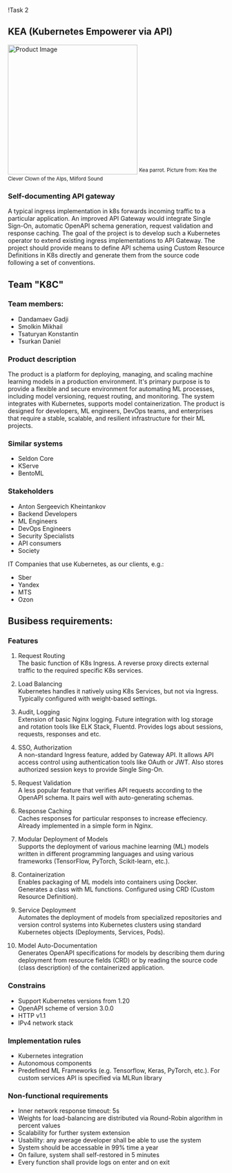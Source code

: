 !Task 2  

## KEA (Kubernetes Empowerer via API)
<img src="product_img.jpg" alt="Product Image" width="300"/>
<sup> Kea parrot. Picture from: Kea the Clever Clown of the Alps, Milford Sound </sup>

### Self-documenting API gateway
A typical ingress implementation in k8s forwards incoming traffic to a particular application. An improved API Gateway would integrate Single Sign-On, automatic OpenAPI schema generation, request validation and response caching. The goal of the project is to develop such a Kubernetes operator to extend existing ingress implementations to API Gateway. The project should provide means to define API schema using Custom Resource Definitions in K8s directly and generate them from the source code following a set of conventions.

## Team "K8C"
### Team members:
- Dandamaev Gadji
- Smolkin Mikhail
- Tsaturyan Konstantin
- Tsurkan Daniel

### Product description
The product is a platform for deploying, managing, and scaling machine learning models in a production environment. It's primary purpose is to provide a flexible and secure environment for automating ML processes, including model versioning, request routing, and monitoring. The system integrates with Kubernetes, supports model containerization. The product is designed for developers, ML engineers, DevOps teams, and enterprises that require a stable, scalable, and resilient infrastructure for their ML projects.

### Similar systems
- Seldon Core
- KServe
- BentoML

### Stakeholders
- Anton Sergeevich Kheintankov  
- Backend Developers  
- ML Engineers
- DevOps Engineers
- Security Specialists
- API consumers
- Society
  
IT Companies that use Kubernetes, as our clients, e.g.:  
- Sber
- Yandex
- MTS
- Ozon

## Busibess requirements:
### Features
1. Request Routing  
The basic function of K8s Ingress. A reverse proxy directs external traffic to the required specific K8s services.  

2. Load Balancing  
Kubernetes handles it natively using K8s Services, but not via Ingress. Typically configured with weight-based settings.  

3. Audit, Logging  
Extension of basic Nginx logging. Future integration with log storage and rotation tools like ELK Stack, Fluentd. Provides logs about sessions, requests, responses and etc.  

4. SSO, Authorization  
A non-standard Ingress feature, added by Gateway API. It allows API access control using authentication tools like OAuth or JWT. Also stores authorized session keys to provide Single Sing-On.  

5. Request Validation  
A less popular feature that verifies API requests according to the OpenAPI schema. It pairs well with auto-generating schemas.  

6. Response Caching  
Caches responses for particular responses to increase effeciency. Already implemented in a simple form in Nginx.  

7. Modular Deployment of Models  
Supports the deployment of various machine learning (ML) models written in different programming languages and using various frameworks (TensorFlow, PyTorch, Scikit-learn, etc.).  

8. Containerization  
Enables packaging of ML models into containers using Docker. Generates a class with ML functions. Configured using CRD (Custom Resource Definition).  

9. Service Deployment  
Automates the deployment of models from specialized repositories and version control systems into Kubernetes clusters using standard Kubernetes objects (Deployments, Services, Pods).  

10. Model Auto-Documentation  
Generates OpenAPI specifications for models by describing them during deployment from resource fields (CRD) or by reading the source code (class description) of the containerized application.  

### Constrains
- Support Kubernetes versions from 1.20
- OpenAPI scheme of version 3.0.0
- HTTP v1.1
- IPv4 network stack

### Implementation rules
- Kubernetes integration  
- Autonomous components 
- Predefined ML Frameworks (e.g. Tensorflow, Keras, PyTorch, etc.). For custom services API is specified via MLRun library

### Non-functional requirements
- Inner network response timeout: 5s
- Weights for load-balancing are distributed via Round-Robin algorithm in percent values
- Scalability for further system extension
- Usability: any average developer shall be able to use the system
- System should be accessable in 99% time a year
- On failure, system shall self-restored in 5 minutes
- Every function shall provide logs on enter and on exit
